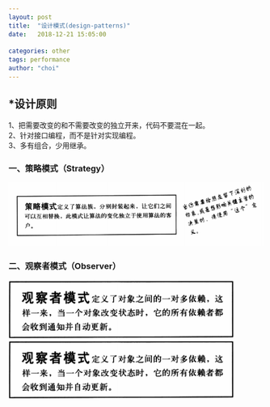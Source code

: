 ```yaml
---
layout: post
title:  "设计模式(design-patterns)"
date:   2018-12-21 15:05:00

categories: other
tags: performance
author: "choi"
---
```


## *设计原则

1、把需要改变的和不需要改变的独立开来，代码不要混在一起。  
2、针对接口编程，而不是针对实现编程。  
3、多有组合，少用继承。  

### 一、策略模式（Strategy）
![](https://raw.githubusercontent.com/baiyun1102/baiyun1102.github.io/master/assets/images/pictures/2018-12-21-design-patterns/Strategy.png)  

### 二、观察者模式（Observer） 
 ![](https://raw.githubusercontent.com/baiyun1102/baiyun1102.github.io/master/assets/images/pictures/2018-12-21-design-patterns/20181224181029observer.png)  
 ![](../../assets/images/pictures/2018-12-21-design-patterns/20181224181029observer.png)








